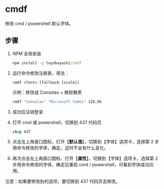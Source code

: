 # cmdf

修改 cmd / powershell 默认字体。

## 步骤

1. NPM 全局安装

    ``` bat
    npm install -g toyobayashi/cmdf
    ```

2. 运行命令修改注册表，用法：

    ```
    cmdf <font> [fallback [scale]]
    ```

   示例：修改成 Consolas + 微软雅黑

    ``` bat
    cmdf "Consolas" "Microsoft YaHei" 128,96
    ```

3. 成功后注销登录

4. 打开 cmd 或 powershell，切换到 437 代码页

    ``` bat
    chcp 437
    ```

5. 点击左上角窗口图标，打开【**默认值**】，切换到【字体】选项卡，选择第 2 步用命令修改的字体，确定。这时不会有什么变化。

6. 再次点击左上角窗口图标，打开【**属性**】，切换到【字体】选项卡，选择第 2 步用命令修改的字体，确定后重启 cmd / powershell，可看到字体成功应用。

注意：如果要修改别的选项，要切换到 437 代码页去修改。
